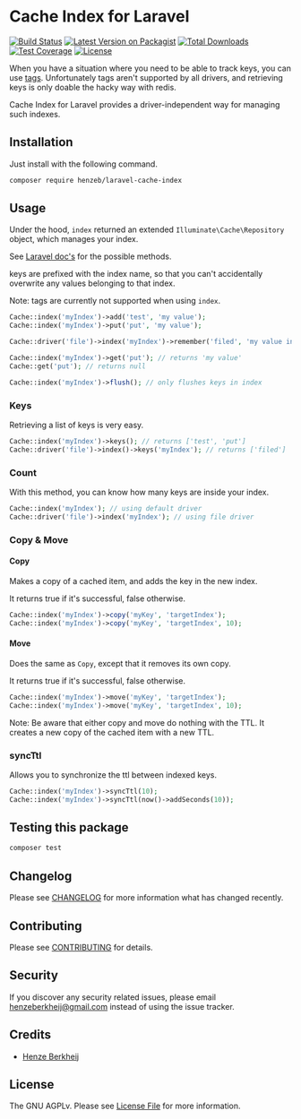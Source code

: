# Cache Index for Laravel

[![Build Status](https://github.com/henzeb/laravel-cache-index/workflows/tests/badge.svg)](https://github.com/henzeb/laravel-cache-index/actions)
[![Latest Version on Packagist](https://img.shields.io/packagist/v/henzeb/laravel-cache-index.svg?style=flat-square)](https://packagist.org/packages/henzeb/laravel-cache-index)
[![Total Downloads](https://img.shields.io/packagist/dt/henzeb/laravel-cache-index.svg?style=flat-square)](https://packagist.org/packages/henzeb/laravel-cache-index)
[![Test Coverage](https://api.codeclimate.com/v1/badges/64de174ad1e0c2680361/test_coverage)](https://codeclimate.com/github/henzeb/laravel-cache-index/test_coverage)
[![License](https://img.shields.io/packagist/l/henzeb/laravel-cache-index)](https://packagist.org/packages/henzeb/laravel-cache-index)

When you have a situation where you need to be able to track keys, you can
use [tags](https://laravel.com/docs/master/cache#cache-tags). Unfortunately
tags aren't supported by all drivers, and retrieving keys is only doable the
hacky way with redis.

Cache Index for Laravel provides a driver-independent way for managing such
indexes.

## Installation

Just install with the following command.

```bash
composer require henzeb/laravel-cache-index
```

## Usage

Under the hood, `index` returned an extended `Illuminate\Cache\Repository`
object, which manages your index.

See [Laravel doc's](https://laravel.com/docs/master/cache)
for the possible methods.

keys are prefixed with the index name, so that you can't accidentally
overwrite any values belonging to that index.

Note: tags are currently not supported when using `index`.

````php
Cache::index('myIndex')->add('test', 'my value');
Cache::index('myIndex')->put('put', 'my value');

Cache::driver('file')->index('myIndex')->remember('filed', 'my value in file');

Cache::index('myIndex')->get('put'); // returns 'my value'
Cache::get('put'); // returns null

Cache::index('myIndex')->flush(); // only flushes keys in index

````

### Keys

Retrieving a list of keys is very easy.

````php
Cache::index('myIndex')->keys(); // returns ['test', 'put']
Cache::driver('file')->index()->keys('myIndex'); // returns ['filed']
````

### Count

With this method, you can know how many keys are inside your index.

````php
Cache::index('myIndex'); // using default driver
Cache::driver('file')->index('myIndex'); // using file driver
````

### Copy & Move

#### Copy

Makes a copy of a cached item, and adds the key in the new index.

It returns true if it's successful, false otherwise.

````php
Cache::index('myIndex')->copy('myKey', 'targetIndex');
Cache::index('myIndex')->copy('myKey', 'targetIndex', 10);
````

#### Move

Does the same as `Copy`, except that it removes its own copy.

It returns true if it's successful, false otherwise.

````php
Cache::index('myIndex')->move('myKey', 'targetIndex');
Cache::index('myIndex')->move('myKey', 'targetIndex', 10);
````

Note: Be aware that either copy and move do nothing with the TTL. It creates
a new copy of the cached item with a new TTL.

### syncTtl

Allows you to synchronize the ttl between indexed keys.

````php
Cache::index('myIndex')->syncTtl(10);
Cache::index('myIndex')->syncTtl(now()->addSeconds(10));
````

## Testing this package

```bash
composer test
```

## Changelog

Please see [CHANGELOG](CHANGELOG.md) for more information what has changed
recently.

## Contributing

Please see [CONTRIBUTING](CONTRIBUTING.md) for details.

## Security

If you discover any security related issues, please email
henzeberkheij@gmail.com instead of using the issue tracker.

## Credits

- [Henze Berkheij](https://github.com/henzeb)

## License

The GNU AGPLv. Please see [License File](LICENSE.md) for more information.

